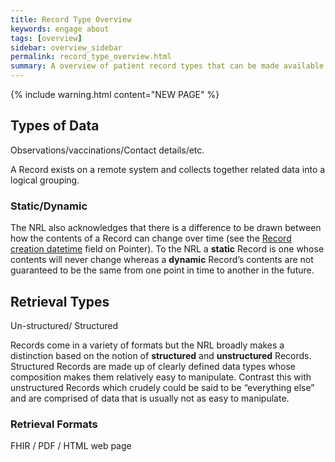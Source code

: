 ```yaml
---
title: Record Type Overview
keywords: engage about
tags: [overview]
sidebar: overview_sidebar
permalink: record_type_overview.html
summary: A overview of patient record types that can be made available via NRL
---
```


{% include warning.html content="NEW PAGE" %}

## Types of Data

Observations/vaccinations/Contact details/etc.

A Record exists on a remote system and collects together related data into a logical grouping. 

### Static/Dynamic

The NRL also acknowledges that there is a difference to be drawn between how the contents of a Record can change over time (see the [Record creation datetime](overview_data_model.html#data-model) field on Pointer). To the NRL a **static** Record is one whose contents will never change whereas a **dynamic** Record’s contents are not guaranteed to be the same from one point in time to another in the future.


## Retrieval Types

Un-structured/ Structured

Records come in a variety of formats but the NRL broadly makes a distinction based on the notion of **structured** and **unstructured** Records. Structured Records are made up of clearly defined data types whose composition makes them relatively easy to manipulate. Contrast this with unstructured Records which crudely could be said to be “everything else” and are comprised of data that is usually not as easy to manipulate.


### Retrieval Formats

FHIR / PDF / HTML web page